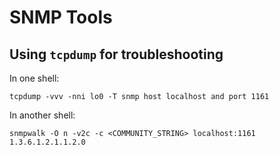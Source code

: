 # SNMP Tools

## Using `tcpdump` for troubleshooting

In one shell:
```
tcpdump -vvv -nni lo0 -T snmp host localhost and port 1161
```

In another shell:
```
snmpwalk -O n -v2c -c <COMMUNITY_STRING> localhost:1161 1.3.6.1.2.1.1.2.0
```
